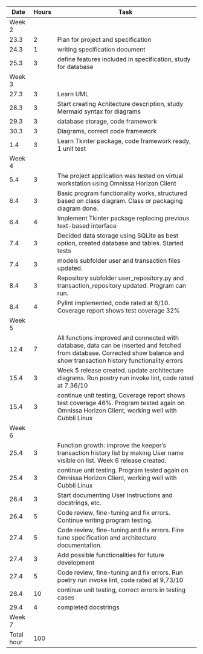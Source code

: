 | Date     | Hours | Task                              |
|----------|-------|-----------------------------------|
| Week 2   |       | |
| 23.3     | 2     |Plan for project and specification|
| 24.3     | 1     |writing specification document    |
| 25.3     | 3     |define features included in specification, study for database|
| Week 3   |       | |
| 27.3     | 3     |Learn UML|
| 28.3     | 3     |Start creating Achitecture description, study Mermaid syntax for diagrams|
| 29.3     | 3     |database storage, code framework|
| 30.3     | 3     |Diagrams, correct code framework|
| 1.4      | 3     |Learn Tkinter package, code framework ready, 1 unit test|
| Week 4   |       | |
| 5.4      | 3     |The project application was tested on virtual workstation using Omnissa Horizon Client|
| 6.4      | 3     |Basic program functionality works, structured based on class diagram. Class or packaging diagram done. |
| 6.4      | 4     |Implement Tkinter package replacing previous text-based interface|
| 7.4      | 3     |Decided data storage using SQLite as best option, created database and tables. Started tests |
| 7.4      | 3     |models subfolder user and transaction files updated.|
| 8.4      | 3     |Repository subfolder user_repository.py and transaction_repository updated. Program can run.|
| 8.4      | 4     |Pylint implemented, code rated at 6/10. Coverage report shows test coverage 32%|
| Week 5   |       | |
|12.4      |7      |All functions improved and connected with database, data can be inserted and fetched from database. Corrected show balance and show transaction history functionality errors|
|15.4      |3      |Week 5 release created. update architecture diagrams. Run poetry run invoke lint, code rated at 7.36/10  |
|15.4      |3      |continue unit testing, Coverage report shows test coverage 46%. Program tested again on Omnissa Horizon Client, working well with Cubbli Linux|
| Week 6   |       | |
|25.4      |3      |Function growth:  improve the keeper’s transaction history list by making User name visible on list. Week 6 release created.|
|25.4      |3      |continue unit testing. Program tested again on Omnissa Horizon Client, working well with Cubbli Linux|
|26.4      |3      |Start documenting User Instructions and docstrings, etc.|
|26.4      |5      |Code review, fine-tuning and fix errors. Continue writing program testing.|
|27.4      |5      |Code review, fine-tuning and fix errors. Fine tune specification and architecture documentation.|
|27.4      |3      |Add possible functionalities for future development|
|27.4      |5      |Code review, fine-tuning and fix errors. Run poetry run invoke lint, code rated at 9,73/10 |
|28.4      |10     |continue unit testing, correct errors in testing cases|
|29.4      |4      |completed docstrings|
| Week 7  |       | |
|Total hour|  100  | |

